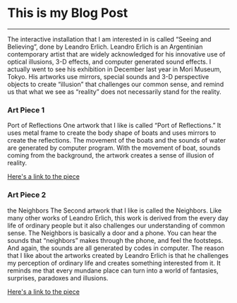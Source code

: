 # This is my Blog Post
------

The interactive installation that I am interested in is called “Seeing and Believing”, done by Leandro Erlich. Leandro Erlich is an Argentinian contemporary artist that are widely acknowledged for his innovative use of optical illusions, 3-D effects, and computer generated sound effects. I actually went to see his exhibition in December last year in Mori Museum, Tokyo. His artworks use mirrors, special sounds and 3-D perspective objects to create “illusion” that challenges our common sense, and remind us that what we see as “reality” does not necessarily stand for the reality. 
### Art Piece 1
Port of Reflections
One artwork that I like is called “Port of Reflections.” It uses metal frame to create the body shape of boats and uses mirrors to create the reflections. The movement of the boats and the sounds of water are generated by computer program. With the movement of boat, sounds coming from the background, the artwork creates a sense of illusion of reality. 


[Here's a link to the piece](https://www.flickr.com/photos/moriartmuseum/24626622887/in/album-72157691881555225/)


### Art Piece 2

the Neighbors
The Second artwork that I like is called the Neighbors. Like many other works of Leandro Erlich, this work is derived from the every day life of ordinary people but it also challenges our understanding of common sense. The Neighbors is basically a door and a phone. You can hear the sounds that “neighbors” makes through the phone, and feel the footsteps. And again, the sounds are all generated by codes in computer. The reason that I like about the artworks created by Leandro Erlich is that he challenges my perception of ordinary life and creates something interested from it. It reminds me that every mundane place can turn into a world of fantasies, surprises, paradoxes and illusions. 


[Here's a link to the piece](http://www.leandroerlich.com.ar/#Works)


